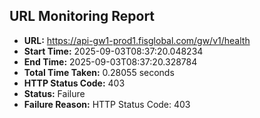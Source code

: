 ## URL Monitoring Report

- **URL:** https://api-gw1-prod1.fisglobal.com/gw/v1/health
- **Start Time:** 2025-09-03T08:37:20.048234
- **End Time:** 2025-09-03T08:37:20.328784
- **Total Time Taken:** 0.28055 seconds
- **HTTP Status Code:** 403
- **Status:** Failure
- **Failure Reason:** HTTP Status Code: 403
